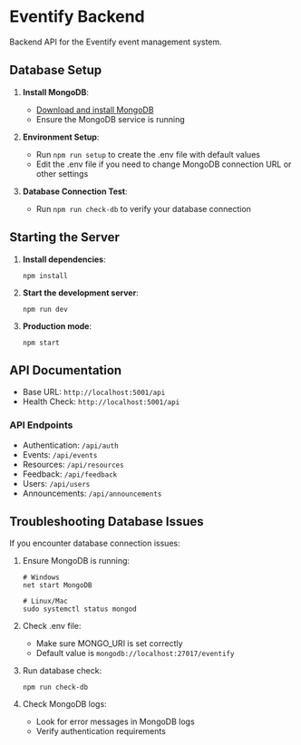 # Eventify Backend

Backend API for the Eventify event management system.

## Database Setup

1. **Install MongoDB**:
   - [Download and install MongoDB](https://www.mongodb.com/try/download/community)
   - Ensure the MongoDB service is running

2. **Environment Setup**:
   - Run `npm run setup` to create the .env file with default values
   - Edit the .env file if you need to change MongoDB connection URL or other settings

3. **Database Connection Test**:
   - Run `npm run check-db` to verify your database connection

## Starting the Server

1. **Install dependencies**:
   ```
   npm install
   ```

2. **Start the development server**:
   ```
   npm run dev
   ```

3. **Production mode**:
   ```
   npm start
   ```

## API Documentation

- Base URL: `http://localhost:5001/api`
- Health Check: `http://localhost:5001/api`

### API Endpoints

- Authentication: `/api/auth`
- Events: `/api/events`
- Resources: `/api/resources`
- Feedback: `/api/feedback`
- Users: `/api/users`
- Announcements: `/api/announcements`

## Troubleshooting Database Issues

If you encounter database connection issues:

1. Ensure MongoDB is running:
   ```
   # Windows
   net start MongoDB

   # Linux/Mac
   sudo systemctl status mongod
   ```

2. Check .env file:
   - Make sure MONGO_URI is set correctly
   - Default value is `mongodb://localhost:27017/eventify`

3. Run database check:
   ```
   npm run check-db
   ```

4. Check MongoDB logs:
   - Look for error messages in MongoDB logs
   - Verify authentication requirements 